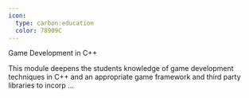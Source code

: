 ```yaml
---
icon:
  type: carbon:education
  color: 78909C
---
```

Game Development in C++

This module deepens the students knowledge of game development techniques in C++ and an appropriate game framework and third party libraries to incorp ... 

